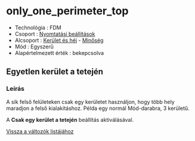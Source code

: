 # only\_one\_perimeter\_top

* Technológia : FDM
* Csoport : [Nyomtatási beállítások](../../konfig/print_settings.md)
* Alcsoport : [Kerület és héj](../../beallitasok/print_settings.md#périmètre-et-enveloppe) - [Minőség](only_one_perimeter_top.md)
* Mód : Egyszerű
* Alapértelmezett érték : bekepcsolva

## Egyetlen kerület a tetején

### Leírás

A sík felső felületeken csak egy kerületet használjon, hogy több hely maradjon a felső kialakításhoz. Példa egy normál Mód-darabra, 3 kerületű.

A **Csak egy kerület a tetején** beállítás aktiválásával.

[Vissza a változók listájához](/)

